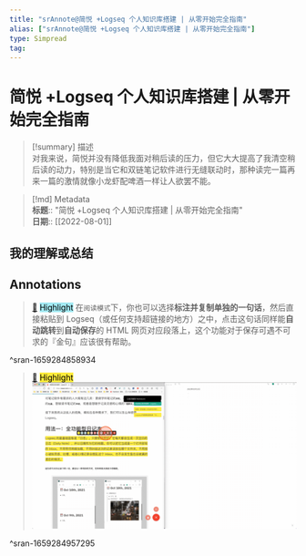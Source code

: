 ```yaml
---
title: "srAnnote@简悦 +Logseq 个人知识库搭建 | 从零开始完全指南"
alias: ["srAnnote@简悦 +Logseq 个人知识库搭建 | 从零开始完全指南"]
type: Simpread
tag: 
---
```


# 简悦 +Logseq 个人知识库搭建 | 从零开始完全指南

> [!summary] 描述  
> 对我来说，简悦并没有降低我面对稍后读的压力，但它大大提高了我清空稍后读的动力，特别是当它和双链笔记软件进行无缝联动时，那种读完一篇再来一篇的激情就像小龙虾配啤酒一样让人欲罢不能。

> [!md] Metadata  
> **标题**:: "简悦 +Logseq 个人知识库搭建 | 从零开始完全指南"  
> **日期**:: [[2022-08-01]]  

## 我的理解或总结

## Annotations

> [📌](<http://localhost:7026/reading/22#id=1659284858934>) <mark style="background-color: #a2e9f2">Highlight</mark> 
> 在`阅读模式`下，你也可以选择**标注并复制单独的一句话**，然后直接粘贴到 Logseq（或任何支持超链接的地方）之中，点击这句话同样能**自动跳转**到**自动保存**的 HTML 网页对应段落上，这个功能对于保存可遇不可求的『金句』应该很有帮助。

^sran-1659284858934


> [📌](<http://localhost:7026/reading/22#id=1659284957295>) <mark style="background-color: #ffeb3b">Highlight</mark> 
> ![](Extras/Media/15f31ce403527e0b615e72f7905da1f7.gif)

^sran-1659284957295




